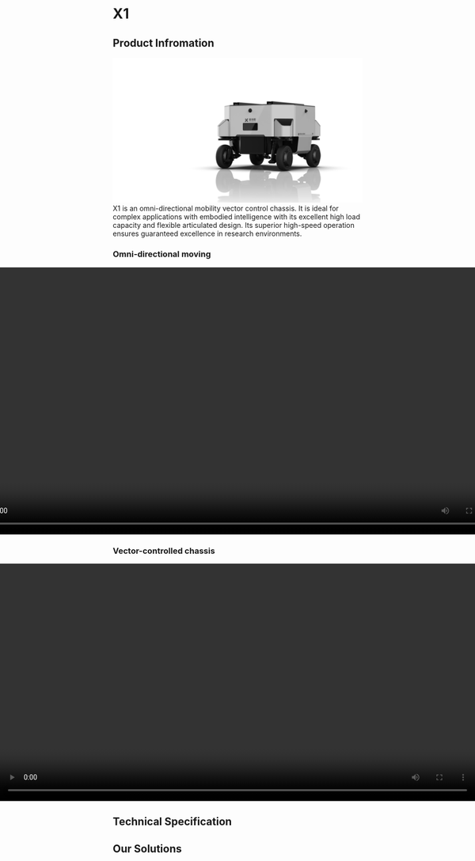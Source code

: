 
# X1
## Product Infromation
![A1 image](../product_images_video/X1/X1.png)
X1 is an omni-directional mobility vector control chassis. 
It is ideal for complex applications with embodied intelligence with its excellent high load capacity and flexible articulated design. 
Its superior high-speed operation ensures guaranteed excellence in research environments.

### Omni-directional moving
<div style="display: flex; justify-content: center; align-items: center;">
<video width="1920" height="540" controls>
  <source src="../../product_images_video/A1/A1_1_compress.mp4" type="video/mp4">
  Your browser does not support the video tag.
</video>
</div>

### Vector-controlled chassis
<div style="display: flex; justify-content: center; align-items: center;">
<video width="1920" height="480" controls>
  <source src="../../product_images_video/X1/X1_2_compress.mp4" type="video/mp4">
  Your browser does not support the video tag.
</video>
</div>

## Technical Specification

## Our Solutions
